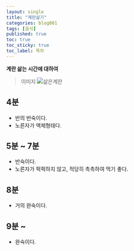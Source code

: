 ```yaml
---
layout: single
title: "계란삶기"
categories: blog001
tags: [음식]
published: true
toc: true
toc_sticky: true
toc_label: 목차
---
```

<!-- description: "test01"
headline: "test01-headline"
comments: true
 -->
**계란 삶는 시간에 대하여**

> 이미지
![삶은계란]({{site.url}}/images/삶은계란.png)

## 4분

- 반의 반숙이다.
- 노른자가 액체형태다.

## 5분 ~ 7분

- 반숙이다.
- 노른자가 퍽퍽하지 않고, 적당히 촉촉하여 먹기 좋다.


## 8분

- 거의 완숙이다.


## 9분 ~

- 완숙이다.

